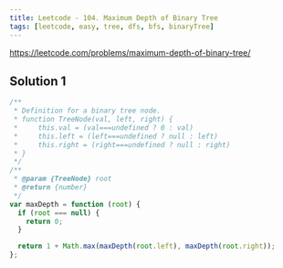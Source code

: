 ```yaml
---
title: Leetcode - 104. Maximum Depth of Binary Tree
tags: [leetcode, easy, tree, dfs, bfs, binaryTree]
---
```


https://leetcode.com/problems/maximum-depth-of-binary-tree/

## Solution 1

```js
/**
 * Definition for a binary tree node.
 * function TreeNode(val, left, right) {
 *     this.val = (val===undefined ? 0 : val)
 *     this.left = (left===undefined ? null : left)
 *     this.right = (right===undefined ? null : right)
 * }
 */
/**
 * @param {TreeNode} root
 * @return {number}
 */
var maxDepth = function (root) {
  if (root === null) {
    return 0;
  }

  return 1 + Math.max(maxDepth(root.left), maxDepth(root.right));
};
```
